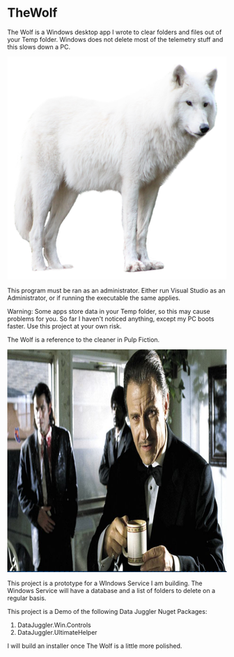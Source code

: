# TheWolf
The Wolf is a Windows desktop app I wrote to clear folders and files out of your Temp folder.
Windows does not delete most of the telemetry stuff and this slows down a PC.

<img src="https://github.com/DataJuggler/SharedRepo/blob/master/Shared/Images/TheWolf.png" height="512" width="512" />

This program must be ran as an administrator. Either run Visual Studio as an Administrator, or if running the executable the same applies.

Warning: 
Some apps store data in your Temp folder, so this may cause problems for you. So far I haven't noticed anything, except my PC boots faster.
Use this project at your own risk.

The Wolf is a reference to the cleaner in Pulp Fiction.

<img src="https://github.com/DataJuggler/SharedRepo/blob/master/Shared/Images/TheWolfPulpFiction.png" height="512" width="768" />

This project is a prototype for a WIndows Service I am building. The Windows Service will have a database and a list of folders to delete on a regular basis.

This project is a Demo of the following Data Juggler Nuget Packages:
1. DataJuggler.Win.Controls
2. DataJuggler.UltimateHelper

I will build an installer once The Wolf is a little more polished.
